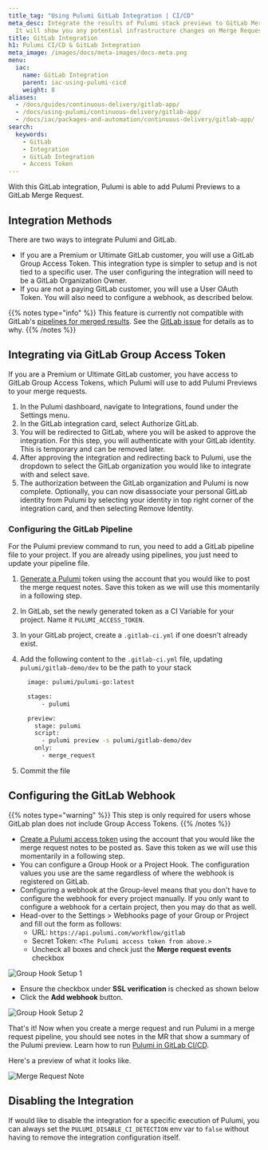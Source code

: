 ```yaml
---
title_tag: "Using Pulumi GitLab Integration | CI/CD"
meta_desc: Integrate the results of Pulumi stack previews to GitLab Merge Requests.
  It will show you any potential infrastructure changes on Merge Requests.
title: GitLab Integration
h1: Pulumi CI/CD & GitLab Integration
meta_image: /images/docs/meta-images/docs-meta.png
menu:
  iac:
    name: GitLab Integration
    parent: iac-using-pulumi-cicd
    weight: 8
aliases:
  - /docs/guides/continuous-delivery/gitlab-app/
  - /docs/using-pulumi/continuous-delivery/gitlab-app/
  - /docs/iac/packages-and-automation/continuous-delivery/gitlab-app/
search:
  keywords:
    - GitLab
    - Integration
    - GitLab Integration
    - Access Token
---
```


With this GitLab integration, Pulumi is able to add Pulumi Previews to a GitLab Merge Request.

## Integration Methods

There are two ways to integrate Pulumi and GitLab.

* If you are a Premium or Ultimate GitLab customer, you will use a GitLab Group Access Token. This integration type is simpler to setup and is not tied to a specific user. The user configuring the integration will need to be a GitLab Organization Owner.
* If you are not a paying GitLab customer, you will use a User OAuth Token. You will also need to configure a webhook, as described below.

{{% notes type="info" %}}
This feature is currently not compatible with GitLab's [pipelines for merged results](https://docs.gitlab.com/ee/ci/pipelines/merged_results_pipelines.html).
See the [GitLab issue](https://gitlab.com/gitlab-org/gitlab/-/issues/350086) for details as to why.
{{% /notes %}}

## Integrating via GitLab Group Access Token

If you are a Premium or Ultimate GitLab customer, you have access to GitLab Group Access Tokens, which Pulumi will use to add Pulumi Previews to your merge requests.

1. In the Pulumi dashboard, navigate to Integrations, found under the Settings menu.
2. In the GitLab integration card, select Authorize GitLab.
3. You will be redirected to GitLab, where you will be asked to approve the integration. For this step, you will authenticate with your GitLab identity. This is temporary and can be removed later.
4. After approving the integration and redirecting back to Pulumi, use the dropdown to select the GitLab organization you would like to integrate with and select save.
5. The authorization between the GitLab organization and Pulumi is now complete. Optionally, you can now disassociate your personal GitLab identity from Pulumi by selecting your identity in top right corner of the integration card, and then selecting Remove Identity.

### Configuring the GitLab Pipeline

For the Pulumi preview command to run, you need to add a GitLab pipeline file to your project. If you are already using pipelines, you just need to update your pipeline file.

1. [Generate a Pulumi](https://www.pulumi.com/docs/pulumi-cloud/access-management/access-tokens/) token using the account that you would like to post the merge request notes. Save this token as we will use this momentarily in a following step.
2. In GitLab, set the newly generated token as a CI Variable for your project. Name it `PULUMI_ACCESS_TOKEN`.
3. In your GitLab project, create a `.gitlab-ci.yml` if one doesn't already exist.
4. Add the following content to the `.gitlab-ci.yml` file, updating `pulumi/gitlab-demo/dev` to be the path to your stack

    ```bash
      image: pulumi/pulumi-go:latest

      stages:
          - pulumi

      preview:
        stage: pulumi
        script:
          - pulumi preview -s pulumi/gitlab-demo/dev
        only:
          - merge_request

    ```
  
5. Commit the file

## Configuring the GitLab Webhook

{{% notes type="warning" %}}
This step is only required for users whose GitLab plan does not include Group Access Tokens.
{{% /notes %}}

* [Create a Pulumi access token](/docs/pulumi-cloud/accounts#access-tokens) using the account that you would like the merge request notes to be posted as. Save this token as we will use this momentarily in a following step.
* You can configure a Group Hook or a Project Hook. The configuration values you use are the same regardless of where the webhook is registered on GitLab.
* Configuring a webhook at the Group-level means that you don't have to configure the webhook for every project manually.
If you only want to configure a webhook for a certain project, then you may do that as well.
* Head-over to the Settings > Webhooks page of your Group or Project and fill out the form as follows:
  * URL: `https://api.pulumi.com/workflow/gitlab`
  * Secret Token: `<The Pulumi access token from above.>`
  * Uncheck all boxes and check just the **Merge request events** checkbox

![Group Hook Setup 1](/images/docs/guides/continuous-delivery/gitlab-app/group_hook_1.png)

* Ensure the checkbox under **SSL verification** is checked as shown below
* Click the **Add webhook** button.

![Group Hook Setup 2](/images/docs/guides/continuous-delivery/gitlab-app/group_hook_2.png)

That's it! Now when you create a merge request and run Pulumi in a merge request pipeline, you should see notes in the MR that show a summary of the Pulumi preview. Learn how to run [Pulumi in GitLab CI/CD](/docs/using-pulumi/continuous-delivery/gitlab-ci/).

Here's a preview of what it looks like.

![Merge Request Note](/images/docs/guides/continuous-delivery/gitlab-app/merge_request_note.png)

## Disabling the Integration

If would like to disable the integration for a specific execution of Pulumi,
you can always set the `PULUMI_DISABLE_CI_DETECTION` env var to `false` without having to remove
the integration configuration itself.
